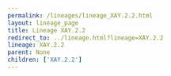 ```yaml
---
permalink: /lineages/lineage_XAY.2.2.html
layout: lineage_page
title: Lineage XAY.2.2
redirect_to: ../lineage.html?lineage=XAY.2.2
lineage: XAY.2.2
parent: None
children: ['XAY.2.2']
---
```

